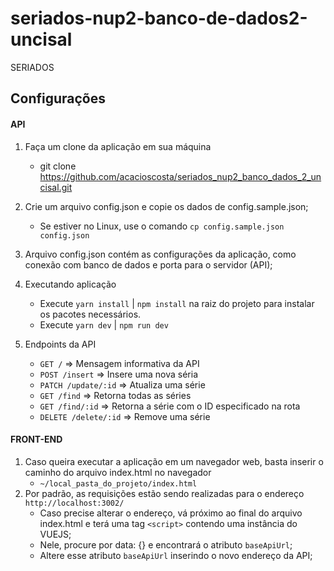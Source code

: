 # seriados-nup2-banco-de-dados2-uncisal

SERIADOS

## Configurações

#### API

1. Faça um clone da aplicação em sua máquina
   - git clone https://github.com/acacioscosta/seriados_nup2_banco_dados_2_uncisal.git

2. Crie um arquivo config.json e copie os dados de config.sample.json;
   - Se estiver no Linux, use o comando `cp config.sample.json config.json`
3. Arquivo config.json contém as configurações da aplicação, como conexão com banco de dados e porta para o servidor (API);
4. Executando aplicação
   - Execute `yarn install` | `npm install` na raiz do projeto para instalar os pacotes necessários.
   - Execute `yarn dev` | `npm run dev`
5. Endpoints da API
   - `GET /` => Mensagem informativa da API
   - `POST /insert` => Insere uma nova séria
   - `PATCH /update/:id` => Atualiza uma série
   - `GET /find` => Retorna todas as séries
   - `GET /find/:id` => Retorna a série com o ID especificado na rota
   - `DELETE /delete/:id` => Remove uma série
   
#### FRONT-END

1. Caso queira executar a aplicação em um navegador web, basta inserir o caminho do arquivo index.html no navegador
   - `~/local_pasta_do_projeto/index.html`
2. Por padrão, as requisições estão sendo realizadas para o endereço `http://localhost:3002/`
   - Caso precise alterar o endereço, vá próximo ao final do arquivo index.html e terá uma tag `<script>` contendo uma instância do VUEJS;
   - Nele, procure por data: {} e encontrará o atributo `baseApiUrl`;
   - Altere esse atributo `baseApiUrl` inserindo o novo endereço da API;